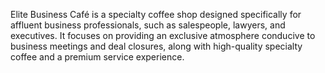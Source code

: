 Elite Business Café is a specialty coffee shop designed specifically for affluent business professionals, such as salespeople, lawyers, and executives. It focuses on providing an exclusive atmosphere conducive to business meetings and deal closures, along with high-quality specialty coffee and a premium service experience.